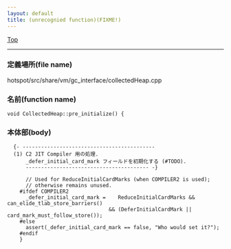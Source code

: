 ```yaml
---
layout: default
title: (unrecognied function)(FIXME!)
---
```

[Top](../index.html)

--- 
### 定義場所(file name)
hotspot/src/share/vm/gc_interface/collectedHeap.cpp

### 名前(function name)
```
void CollectedHeap::pre_initialize() {
```

### 本体部(body)
```
  {- -------------------------------------------
  (1) C2 JIT Compiler 用の処理. 
      _defer_initial_card_mark フィールドを初期化する (#TODO).
      ---------------------------------------- -}

	  // Used for ReduceInitialCardMarks (when COMPILER2 is used);
	  // otherwise remains unused.
	#ifdef COMPILER2
	  _defer_initial_card_mark =    ReduceInitialCardMarks && can_elide_tlab_store_barriers()
	                             && (DeferInitialCardMark || card_mark_must_follow_store());
	#else
	  assert(_defer_initial_card_mark == false, "Who would set it?");
	#endif
	}
	
```


